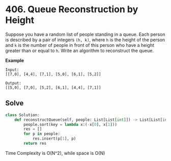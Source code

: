 # 406. Queue Reconstruction by Height

Suppose you have a random list of people standing in a queue. Each person is described by a pair of integers `(h, k)`, where `h` is the height of the person and `k` is the number of people in front of this person who have a height greater than or equal to `h`. Write an algorithm to reconstruct the queue.



**Example**

```
Input:
[[7,0], [4,4], [7,1], [5,0], [6,1], [5,2]]

Output:
[[5,0], [7,0], [5,2], [6,1], [4,4], [7,1]]
```

## Solve


```python
class Solution:
    def reconstructQueue(self, people: List[List[int]]) -> List[List[int]]:
        people.sort(key = lambda x:(-x[0], x[1]))
        res = []
        for p in people:
            res.insert(p[1], p)
        return res
```

Time Complexity is O(N^2), while space is O(N)